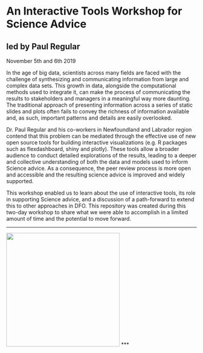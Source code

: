 # An Interactive Tools Workshop for Science Advice

## led by Paul Regular 
November 5th and 6th 2019 

In the age of big data, scientists across many fields are faced with the challenge of synthesizing and communicating information from large and complex data sets. This growth in data, alongside the computational methods used to integrate it, can make the process of communicating the results to stakeholders and managers in a meaningful way more daunting. The traditional approach of presenting information across a series of static slides and plots often fails to convey the richness of information available and, as such, important patterns and details are easily overlooked. 

Dr. Paul Regular and his co-workers in Newfoundland and Labrador region contend that this problem can be mediated through the effective use of new open source tools for building interactive visualizations (e.g. R packages such as flexdashboard, shiny and plotly). These tools allow a broader audience to conduct detailed explorations of the results, leading to a deeper and collective understanding of both the data and models used to inform Science advice. As a consequence, the peer review process is more open and accessible and the resulting science advice is improved and widely supported.

This workshop enabled us to learn about the use of interactive tools, its role in supporting Science advice, and a discussion of a path-forward to extend this to other approaches in DFO. This repository was created during this two-day workshop to share what we were able to accomplish in a limited amount of time and the potential to move forward.

***
<img src="stickers-fish.jpg" width="300px">
***

